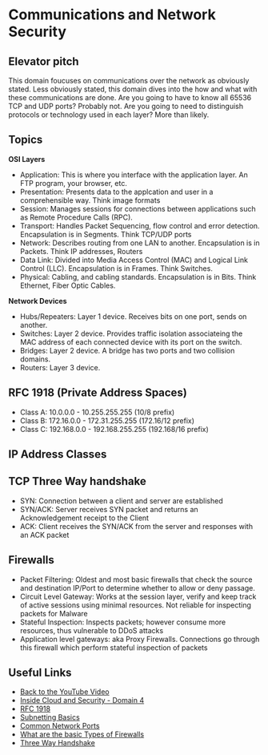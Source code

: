 # Communications and Network Security

## Elevator pitch
This domain foucuses on communications over the network as obviously stated. Less obviously stated, this domain dives into the how and what with these communications are done. Are you going to have to know all 65536 TCP and UDP ports? Probably not. Are you going to need to distinguish protocols or technology used in each layer? More than likely.

## Topics

**OSI Layers**

- Application: This is where you interface with the application layer. An FTP program, your browser, etc.
- Presentation: Presents data to the applcation and user in a comprehensible way. Think image formats
- Session: Manages sessions for connections between applications such as Remote Procedure Calls (RPC).
- Transport: Handles Packet Sequencing, flow control and error detection. Encapsulation is in Segments. Think TCP/UDP ports
- Network: Describes routing from one LAN to another. Encapsulation is in Packets. Think IP addresses, Routers
- Data Link: Divided into Media Access Control (MAC) and Logical Link Control (LLC). Encapsulation is in Frames. Think Switches.
- Physical: Cabling, and cabling standards. Encapsulation is in Bits. Think Ethernet, Fiber Optic Cables.

**Network Devices**
- Hubs/Repeaters: Layer 1 device. Receives bits on one port, sends on another.
- Switches: Layer 2 device. Provides traffic isolation associateing the MAC address of each connected device with its port on the switch.
- Bridges: Layer 2 device. A bridge has two ports and two collision domains.
- Routers: Layer 3 device. 

## RFC 1918 (Private Address Spaces)

- Class A: 10.0.0.0 - 10.255.255.255 (10/8 prefix)
- Class B: 172.16.0.0 - 172.31.255.255 (172.16/12 prefix)
- Class C: 192.168.0.0 - 192.168.255.255 (192.168/16 prefix)

## IP Address Classes

## TCP Three Way handshake
- SYN: Connection between a client and server are established
- SYN/ACK: Server receives SYN packet and returns an Acknowledgement receipt to the Client
- ACK: Client receives the SYN/ACK from the server and responses with an ACK packet

## Firewalls
- Packet Filtering: Oldest and most basic firewalls that check the source and destination IP/Port to determine whether to allow or deny passage.
- Circuit Level Gateway: Works at the session layer, verify and keep track of active sessions using minimal resources. Not reliable for inspecting packets for Malware
- Stateful Inspection: Inspects packets; however consume more resources, thus vulnerable to DDoS attacks
- Application level gateways: aka Proxy Firewalls. Connections go through this firewall which perform stateful inspection of packets

## Useful Links

- [Back to the YouTube Video]()
- [Inside Cloud and Security - Domain 4](https://www.youtube.com/watch?v=-b-BbFv7eI8)
- [RFC 1918](https://datatracker.ietf.org/doc/html/rfc1918)
- [Subnetting Basics](https://docs.microsoft.com/en-us/troubleshoot/windows-client/networking/tcpip-addressing-and-subnetting)
- [Common Network Ports](https://web.mit.edu/rhel-doc/4/RH-DOCS/rhel-sg-en-4/ch-ports.html)
- [What are the basic Types of Firewalls](https://www.parallels.com/blogs/ras/types-of-firewalls/)
- [Three Way Handshake](https://www.techopedia.com/definition/10339/three-way-handshake)

